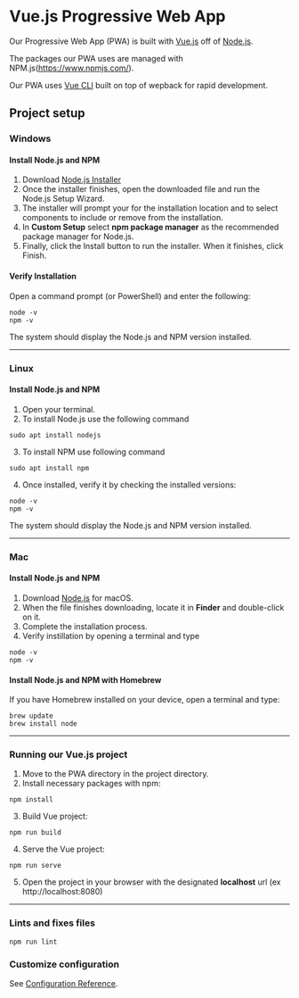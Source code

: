 # Vue.js Progressive Web App

Our Progressive Web App (PWA) is built with [Vue.js](https://vuejs.org/) off of [Node.js](https://nodejs.org/en/). 

The packages our PWA uses are managed with NPM.js(https://www.npmjs.com/).

Our PWA uses [Vue CLI](https://cli.vuejs.org/guide/) built on top of wepback for rapid development.

## Project setup
### Windows
#### Install Node.js and NPM
1) Download [Node.js Installer](https://nodejs.org/en/download/)
2) Once the installer finishes, open the downloaded file and run the Node.js Setup Wizard.
3) The installer will prompt your for the installation location and to select components to include or remove from the installation.
4) In **Custom Setup** select **npm package manager** as the recommended package manager for Node.js.
5) Finally, click the Install button to run the installer. When it finishes, click Finish.

#### Verify Installation
Open a command prompt (or PowerShell) and enter the following:
```
node -v
npm -v
```
The system should display the Node.js and NPM version installed.
***
### Linux
#### Install Node.js and NPM
1) Open your terminal.
2) To install Node.js use the following command
```
sudo apt install nodejs
```
3) To install NPM use following command
```
sudo apt install npm
```
4) Once installed, verify it by checking the installed versions:
```
node -v
npm -v
```
The system should display the Node.js and NPM version installed.
***
### Mac
#### Install Node.js and NPM
1) Download [Node.js](https://nodejs.org/en/download/) for macOS.
2) When the file finishes downloading, locate it in **Finder** and double-click on it.
3) Complete the installation process. 
4) Verify instillation by opening a terminal and type
```
node -v
npm -v
```
#### Install Node.js and NPM with Homebrew
If you have Homebrew installed on your device, open a terminal and type:
```
brew update
brew install node
```
***
### Running our Vue.js project
1) Move to the PWA directory in the project directory.
2) Install necessary packages with npm:
```
npm install
```
3) Build Vue project:
```
npm run build
```
4) Serve the Vue project:
```
npm run serve
```
5) Open the project in your browser with the designated **localhost** url (ex http://localhost:8080) 
***
### Lints and fixes files
```
npm run lint
```

### Customize configuration
See [Configuration Reference](https://cli.vuejs.org/config/).
